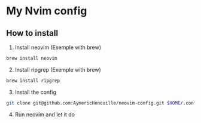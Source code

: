 # My Nvim config 
## How to install

1. Install neovim (Exemple with brew)
```bash
brew install neovim
```
2. Install ripgrep (Exemple with brew)
```bash
brew install ripgrep
```
3. Install the config
```bash
git clone git@github.com:AymericHenouille/neovim-config.git $HOME/.config/nvim
```
4. Run neovim and let it do

